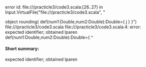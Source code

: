 error id: file://<WORKSPACE>/practicle3/code3.scala:[26..27) in Input.VirtualFile("file://<WORKSPACE>/practicle3/code3.scala", "

object rounding{
    def(num1:Double,num2:Double):Double={
        j
    }
}")
file://<WORKSPACE>/practicle3/code3.scala
file://<WORKSPACE>/practicle3/code3.scala:4: error: expected identifier; obtained lparen
    def(num1:Double,num2:Double):Double={
       ^
#### Short summary: 

expected identifier; obtained lparen